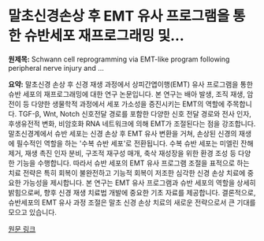 # 말초신경손상 후 EMT 유사 프로그램을 통한 슈반세포 재프로그래밍 및…

**원제목:** Schwann cell reprogramming via EMT-like program following peripheral nerve injury and ...

**요약:** 말초신경 손상 후 신경 재생 과정에서 상피간엽이행(EMT) 유사 프로그램을 통한 슈반 세포의 재프로그래밍에 대한 연구 논문입니다.  본 연구는 배아 발생, 조직 재생, 암 전이 등 다양한 생물학적 과정에서 세포 가소성을 증진시키는 EMT의 역할에 주목합니다.  TGF-β, Wnt, Notch 신호전달 경로를 포함한 다양한 신호 전달 경로와 전사 인자, 후생유전적 변화, 비암호화 RNA 네트워크에 의해 EMT가 조절된다는 점을 강조합니다.  말초신경계에서 슈반 세포는 신경 손상 후 EMT 유사 변환을 거쳐,  손상된 신경의 재생에 필수적인 역할을 하는 '수복 슈반 세포'로 전환됩니다.  수복 슈반 세포는 미엘린 잔해 제거, 재생 촉진 인자 분비, 구조적 재구성 매개, 축삭 재성장을 위한 환경 조성 등 다양한 기능을 수행합니다.  따라서 슈반 세포의 EMT 유사 프로그램 조절을 표적으로 하는 치료 전략은 특히 회복이 불완전하고 기능적 회복이 저조한 심각한 신경 손상 치료에 중요한 가능성을 제시합니다.  본 연구는  EMT 유사 프로그램과 슈반 세포의 역할을 상세히 밝힘으로써, 향후 신경 재생 치료법 개발에 중요한 기초 자료를 제공합니다.  결론적으로, 슈반세포의 EMT 유사 과정 조절은 말초 신경 손상 치료의 새로운 전략으로서 큰 기대를 모으고 있습니다.

[원문 링크](https://pubmed.ncbi.nlm.nih.gov/40703656/?utm_source=FeedFetcher&utm_medium=rss&utm_campaign=None&utm_content=1-SjSZJSoHBGsnEXcLDjZZ8F-vz5YagNLIUYugSQFZXvZle9Rx&fc=None&ff=20250724220738&v=2.18.0.post9+e462414)
